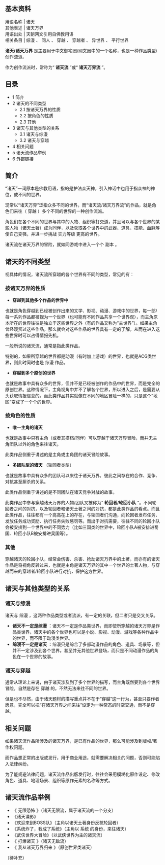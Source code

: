 **基本资料**  
---  
用语名称  |  诸天   
其他表述  |  诸天万界   
用语出处  |  天朝网文引用自佛教用语   
相关条目  |  综漫  、  同人  、  穿越  、  穿越者  、  异世界  、  平行世界   
  
**诸天/诸天万界** 是主要用于中文御宅圈/网文圈中的一个名称，也是一种作品类型/创作流派。

作为创作流派时，常称为“ **诸天流** ”或“ **诸天万界流** ”。

##  目录

  * 1  简介 
  * 2  诸天的不同类型 
    * 2.1  按诸天万界的性质 
    * 2.2  按角色的性质 
    * 2.3  其他 
  * 3  诸天与其他类型的关系 
    * 3.1  诸天与综漫 
    * 3.2  诸天与穿越 
  * 4  相关问题 
  * 5  诸天流作品举例 
  * 6  外部链接 

##  简介

“诸天”一词原本是佛教用语，指的是护法众天神，引入神话中也用于指众神的神位，或不同的世界。

现常以“诸天万界”泛指众多不同的世界，而“诸天流/诸天万界流”的作品，就是角色们来往（  穿越  ）多个不同的世界的一种创作流派。

角色们在各个不同的世界与其中的人物、组织等打交道，并且可以与各个世界的某些人物（诸天土著）成为同伴，以及获取各个世界中的武器、道具、技能、血脉等使自己变强，并进一步挑战
实力等级  更高的世界。

诸天流在诸天万界的冒险，就如同游戏中进入一个个  副本  。

##  诸天的不同类型

视具体的情况，诸天流所穿越的各个世界有不同的类型，常见的有：

###  按诸天万界的性质

  * **穿越到其他多个作品的世界中**

也就是角色穿越到已经被创作出来的文学、影视、动漫、游戏中的世界，每一部/每一系列作品都被视为一个世界（也可能有不同作品共享一个世界观），而主角原本所在的世界往往是独立于这些世界之外（有的作品又称为“主世界”）。如果主角曾经观赏过这些作品，那么就会对这些作品的世界具有一定的了解，从而在进入这些世界时可以占得情报先机。

一般所说的诸天流，通常是指此类作品。

特别的，如果所穿越的世界都是动漫（有时加上游戏）的世界，也就是ACG类世界，则此时同时也是  综漫  作品。

  * **穿越到多个原创的世界**

也就是故事中具有众多的世界，但并不是已经被创作的作品中的世界，而是完全的原创世界。这种情况下，主角视角中并不了解各个世界，所以进入之后，是需要从头获取情报信息的。而此类作品其实就像在不同的地区冒险一样的，只是这个“地区”变成了一个个的世界。

###  按角色的性质

  * **唯一主角的诸天**

也就是故事中只有主角（或者其搭档/同伴）可以穿越于诸天万界冒险，而并无主角团队以外的角色来往诸天。

此类作品侧重于讲述的是主角或主角团的诸天冒险故事。

  * **多团队型的诸天** （轮回者类型） 

也就是故事中具有众多的团队可以来往于诸天万界，彼此之间存在的合作、竞争、对抗甚至厮杀的关系。

此类作品侧重于讲述的是不同团队在诸天竞争对战的故事。

此类作品中参与穿越诸天万界的人物/团队又被称为“ **轮回者/轮回小队**
”。不同轮回者之间的对抗，以及轮回者和诸天土著之间的对抗，都是此类作品的看点。而且此类作品，往往都有一个高高在上的存在，与轮回者们沟通，向轮回者发布任务、发放任务成功奖励、执行任务失败惩罚等。而出于对抗需要，往往不同的轮回小队会被安排到一个世界中的不同势力（比如三国类的世界中，轮回小队A被安排进蜀国、轮回小队B被安排进吴国等）。

###  其他

穿越诸天的轮回小队，经常会伤害、杀害、抢劫诸天万界中的土著，而亦有的诸天作品是将视角反转过来，也就是主角是诸天万界的其中一个世界的土著人物，与穿越而来的穿越者/轮回小队进行对抗，保护这方世界。

##  诸天与其他类型的关系

###  诸天与综漫

诸天与  综漫  ，这两种作品类型或者流派，有一定的关联，但二者只是交叉关系。

  * **诸天不一定是综漫** ：诸天不一定是作品类世界，而即使所穿越的诸天万界是作品类世界，诸天中的各个世界也可以是小说、影视、动漫、游戏等各种作品中的世界，而不限于动漫类世界。 
  * **综漫不一定是诸天** ：综漫只是综合了多部动漫作品的角色、道具、场景等，但并不一定涉及到各个世界，甚至并无其他世界登场，而只是不同动漫作品的角色在一个世界的故事。 

###  诸天与穿越

通常从理论上来说，由于诸天涉及到了多个世界的描写，而主角既然要到各个世界冒险，自然是存在  穿越  的，不然无法来往不同的世界。

但是也不尽然，由于诸天题材的描写重点并不在于“穿越”这一行为，甚至只要作者愿意，完全可以把“在诸天万界之间来往”设定为一种常态的时空交通，而不是穿越。

##  相关问题

如果诸天流作品所涉及的诸天万界，是已有作品的世界，那么可能涉及到版权/著作权问题。

而作品想正常的出版或发行，用于商业用途，就需要解决相关的问题，否则可能陷入法律纠纷。

为了能规避法律问题，诸天流作品出版发行时，往往会采用模糊化原作设定、修改角色、道具、地理场景、组织等原作元素的名称等方式。

##  诸天流作品举例

  * 《  无限恐怖  》（诸天无限流，属于诸天流的一个分支） 
  * 《诸天谍影》 
  * 《欢迎来到BOSS队》（主角以诸天土著身份反抗轮回者） 
  * 《系统炸了，我成了系统》（主角以  系统  的身份，来往诸天） 
  * 《武侠世界大冒险》（以武侠世界为主的诸天流） 
  * 《  打爆诸天  》（诸天无敌流） 
  * 《  我从诸天万界归来  》（原创世界类诸天） 

（待补充）

  